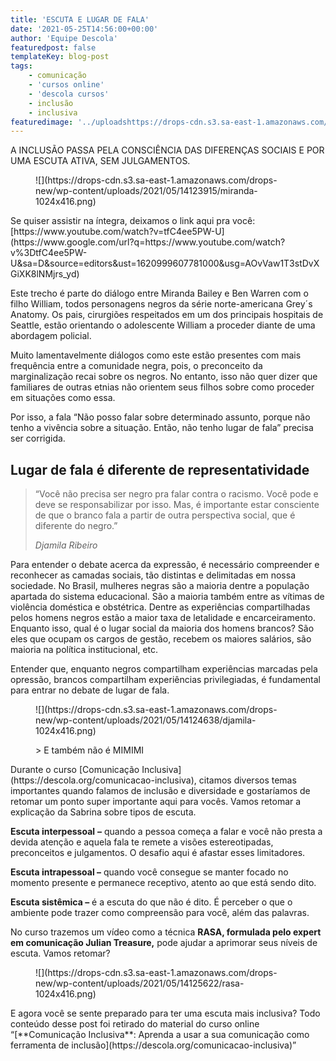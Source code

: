 ```yaml
---
title: 'ESCUTA E LUGAR DE FALA'
date: '2021-05-25T14:56:00+00:00'
author: 'Equipe Descola'
featuredpost: false
templateKey: blog-post
tags:
    - comunicação
    - 'cursos online'
    - 'descola cursos'
    - inclusão
    - inclusiva
featuredimage: '../uploadshttps://drops-cdn.s3.sa-east-1.amazonaws.com/drops-new/wp-content/uploads/2021/05/31192116/student-speaker-at-seminar-TUA3BKB-150x150.jpg'
---
```

A INCLUSÃO PASSA PELA CONSCIÊNCIA DAS DIFERENÇAS SOCIAIS E POR UMA ESCUTA ATIVA, SEM JULGAMENTOS.

<figure class="wp-block-image size-large is-resized">![](https://drops-cdn.s3.sa-east-1.amazonaws.com/drops-new/wp-content/uploads/2021/05/14123915/miranda-1024x416.png)</figure>Se quiser assistir na íntegra, deixamos o link aqui pra você: [https://www.youtube.com/watch?v=tfC4ee5PW-U](https://www.google.com/url?q=https://www.youtube.com/watch?v%3DtfC4ee5PW-U&sa=D&source=editors&ust=1620999607781000&usg=AOvVaw1T3stDvXGiXK8lNMjrs_yd)

Este trecho é parte do diálogo entre Miranda Bailey e Ben Warren com o filho William, todos personagens negros da série norte-americana Grey´s Anatomy. Os pais, cirurgiões respeitados em um dos principais hospitais de Seattle, estão orientando o adolescente William a proceder diante de uma abordagem policial.

Muito lamentavelmente diálogos como este estão presentes com mais frequência entre a comunidade negra, pois, o preconceito da marginalização recai sobre os negros. No entanto, isso não quer dizer que familiares de outras etnias não orientem seus filhos sobre como proceder em situações como essa.

Por isso, a fala “Não posso falar sobre determinado assunto, porque não tenho a vivência sobre a situação. Então, não tenho lugar de fala” precisa ser corrigida.

**Lugar de fala é diferente de representatividade**
---------------------------------------------------

> “Você não precisa ser negro pra falar contra o racismo. Você pode e deve se responsabilizar por isso. Mas, é importante estar consciente de que o branco fala a partir de outra perspectiva social, que é diferente do negro.”
> 
> <cite>Djamila Ribeiro</cite>

Para entender o debate acerca da expressão, é necessário compreender e reconhecer as camadas sociais, tão distintas e delimitadas em nossa sociedade. No Brasil, mulheres negras são a maioria dentre a população apartada do sistema educacional. São a maioria também entre as vítimas de violência doméstica e obstétrica. Dentre as experiências compartilhadas pelos homens negros estão a maior taxa de letalidade e encarceiramento. Enquanto isso, qual é o lugar social da maioria dos homens brancos? São eles que ocupam os cargos de gestão, recebem os maiores salários, são maioria na política institucional, etc.

Entender que, enquanto negros compartilham experiências marcadas pela opressão, brancos compartilham experiências privilegiadas, é fundamental para entrar no debate de lugar de fala.

<figure class="wp-block-image size-large">![](https://drops-cdn.s3.sa-east-1.amazonaws.com/drops-new/wp-content/uploads/2021/05/14124638/djamila-1024x416.png)</figure><figure class="wp-block-pullquote">> E também não é MIMIMI

</figure>Durante o curso [Comunicação Inclusiva](https://descola.org/comunicacao-inclusiva), citamos diversos temas importantes quando falamos de inclusão e diversidade e gostaríamos de retomar um ponto super importante aqui para vocês. Vamos retomar a explicação da Sabrina sobre tipos de escuta.

**Escuta interpessoal** **–** quando a pessoa começa a falar e você não presta a devida atenção e aquela fala te remete a visões estereotipadas, preconceitos e julgamentos. O desafio aqui é afastar esses limitadores.

**Escuta intrapessoal –** quando você consegue se manter focado no momento presente e permanece receptivo, atento ao que está sendo dito.

**Escuta sistêmica –** é a escuta do que não é dito. É perceber o que o ambiente pode trazer como compreensão para você, além das palavras.

No curso trazemos um vídeo como a técnica **RASA, formulada pelo expert em comunicação Julian Treasure,** pode ajudar a aprimorar seus níveis de escuta. Vamos retomar?

<figure class="wp-block-image size-large">![](https://drops-cdn.s3.sa-east-1.amazonaws.com/drops-new/wp-content/uploads/2021/05/14125622/rasa-1024x416.png)</figure>E agora você se sente preparado para ter uma escuta mais inclusiva? Todo conteúdo desse post foi retirado do material do curso online “[**Comunicação Inclusiva**: Aprenda a usar a sua comunicação como ferramenta de inclusão](https://descola.org/comunicacao-inclusiva)”